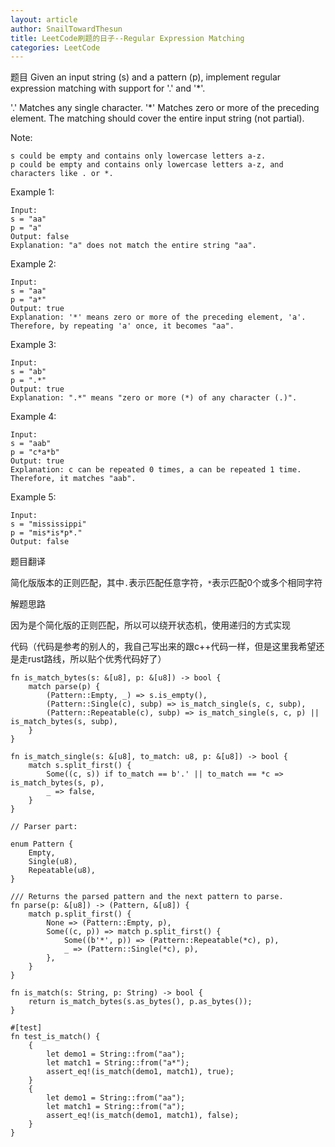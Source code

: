 ```yaml
---
layout: article
author: SnailTowardThesun
title: LeetCode刷题的日子--Regular Expression Matching
categories: LeetCode
---
```


题目
Given an input string (s) and a pattern (p), implement regular expression matching with support for '.' and '*'.

'.' Matches any single character.
'*' Matches zero or more of the preceding element.
The matching should cover the entire input string (not partial).

Note:

```
s could be empty and contains only lowercase letters a-z.
p could be empty and contains only lowercase letters a-z, and characters like . or *.
```

Example 1:

```
Input:
s = "aa"
p = "a"
Output: false
Explanation: "a" does not match the entire string "aa".
```

Example 2:

```
Input:
s = "aa"
p = "a*"
Output: true
Explanation: '*' means zero or more of the preceding element, 'a'. Therefore, by repeating 'a' once, it becomes "aa".
```

Example 3:

```
Input:
s = "ab"
p = ".*"
Output: true
Explanation: ".*" means "zero or more (*) of any character (.)".
```

Example 4:

```
Input:
s = "aab"
p = "c*a*b"
Output: true
Explanation: c can be repeated 0 times, a can be repeated 1 time. Therefore, it matches "aab".
```

Example 5:

```
Input:
s = "mississippi"
p = "mis*is*p*."
Output: false
```

题目翻译

简化版版本的正则匹配，其中`.`表示匹配任意字符，`*`表示匹配0个或多个相同字符

解题思路

因为是个简化版的正则匹配，所以可以绕开状态机，使用递归的方式实现

代码（代码是参考的别人的，我自己写出来的跟c++代码一样，但是这里我希望还是走rust路线，所以贴个优秀代码好了）

```
fn is_match_bytes(s: &[u8], p: &[u8]) -> bool {
    match parse(p) {
        (Pattern::Empty, _) => s.is_empty(),
        (Pattern::Single(c), subp) => is_match_single(s, c, subp),
        (Pattern::Repeatable(c), subp) => is_match_single(s, c, p) || is_match_bytes(s, subp),
    }
}

fn is_match_single(s: &[u8], to_match: u8, p: &[u8]) -> bool {
    match s.split_first() {
        Some((c, s)) if to_match == b'.' || to_match == *c => is_match_bytes(s, p),
        _ => false,
    }
}

// Parser part:

enum Pattern {
    Empty,
    Single(u8),
    Repeatable(u8),
}

/// Returns the parsed pattern and the next pattern to parse.
fn parse(p: &[u8]) -> (Pattern, &[u8]) {
    match p.split_first() {
        None => (Pattern::Empty, p),
        Some((c, p)) => match p.split_first() {
            Some((b'*', p)) => (Pattern::Repeatable(*c), p),
            _ => (Pattern::Single(*c), p),
        },
    }
}

fn is_match(s: String, p: String) -> bool {
    return is_match_bytes(s.as_bytes(), p.as_bytes());
}

#[test]
fn test_is_match() {
    {
        let demo1 = String::from("aa");
        let match1 = String::from("a*");
        assert_eq!(is_match(demo1, match1), true);
    }
    {
        let demo1 = String::from("aa");
        let match1 = String::from("a");
        assert_eq!(is_match(demo1, match1), false);
    }
}
```

